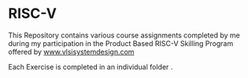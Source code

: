 # RISC-V

This Repository contains various course assignments completed by me during my participation in the Product Based RISC-V Skilling Program offered by www.vlsisystemdesign.com

Each Exercise is completed in an individual folder .

